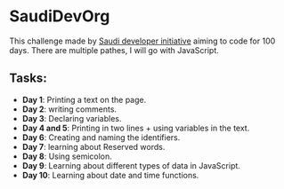 # SaudiDevOrg
This challenge made by [Saudi developer initiative](https://twitter.com/saudidevorg?) aiming to code for 100 days. There are multiple pathes, I will go with JavaScript. 
## Tasks: 
- **Day 1**: Printing a text on the page. 
- **Day 2**: writing comments. 
- **Day 3**: Declaring variables. 
- **Day 4 and 5**: Printing in two lines + using variables in the text. 
- **Day 6**: Creating and naming the identifiers.
- **Day 7**: learning about Reserved words.
- **Day 8**: Using semicolon.
- **Day 9**: Learning about different types of data in JavaScript. 
- **Day 10**: Learning about date and time functions. 
